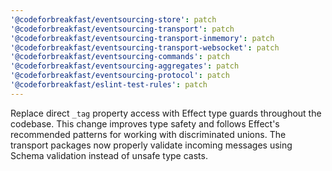 ```yaml
---
'@codeforbreakfast/eventsourcing-store': patch
'@codeforbreakfast/eventsourcing-transport': patch
'@codeforbreakfast/eventsourcing-transport-inmemory': patch
'@codeforbreakfast/eventsourcing-transport-websocket': patch
'@codeforbreakfast/eventsourcing-commands': patch
'@codeforbreakfast/eventsourcing-aggregates': patch
'@codeforbreakfast/eventsourcing-protocol': patch
'@codeforbreakfast/eslint-test-rules': patch
---
```


Replace direct `_tag` property access with Effect type guards throughout the codebase. This change improves type safety and follows Effect's recommended patterns for working with discriminated unions. The transport packages now properly validate incoming messages using Schema validation instead of unsafe type casts.
